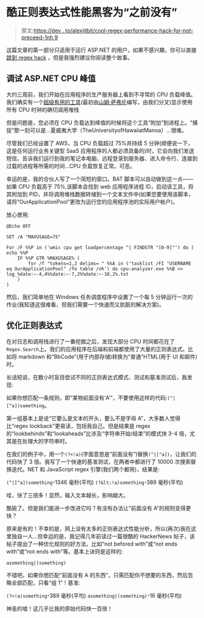 # 酷正则表达式性能黑客为“之前没有”

> 原文:[https://dev . to/alexjitbit/cool-regex-performance-hack-for-not-preceed-1nh 9](https://dev.to/alexjitbit/cool-regex-performance-hack-for-not-preceded-with-1nh9)

这篇文章的第一部分只适用于运行 ASP.NET 的用户，如果不感兴趣，你可以直接[跳到 regex hack](#optimizing-regex) ，但是我强烈建议你阅读整个故事。

## [](#debugging-aspnet-cpu-spikes)调试 ASP.NET CPU 峰值

大约三周前，我们开始在应用程序的生产服务器上看到不寻常的 CPU 负载峰值。我们确实有一个[超级有用的工具](https://github.com/jitbit/cpu-analyzer)(最初由[山姆·萨弗伦](https://samsaffron.com/)编写，由我们分叉)显示使用所有 CPU 时钟的确切调用堆栈

但是问题是，您必须在 CPU 负载达到峰值的时候将这个工具“附加”到进程上。“捕捉”那一刻可以是...夏威夷大学（TheUniversityofHawaiiatManoa）...很难。

尽管我们已经设置了 AWS，当 CPU 负载超过 75%并持续 5 分钟(顺便说一下，这是任何运行业务关键型 SaaS 应用程序的人都必须具备的)时，它会向我们发送短信，告诉我们运行到我的笔记本电脑、远程登录到服务器、进入命令行、连接到过载的进程等所需的时间...CPU 负载恢复正常。可恶。

幸运的是，我的合伙人写了一个简短的窗口。BAT 脚本可以自动做到这一点——如果 CPU 负载高于 75%,该脚本会找到 web 应用程序进程 ID，启动该工具，将其附加到 PID，并将调用堆栈数据转储到一个文本文件中(如果您要使用该脚本，请将“OurApplicationPool”更改为运行您的应用程序池的实际用户帐户)。

放心使用:

```
@Echo OFF

SET /A "MAXUSAGE=75"

For /F %%P in ('wmic cpu get loadpercentage ^| FINDSTR "[0-9]"') do (
echo %%P
    IF %%P GTR %MAXUSAGE% (
        for /f "tokens=1,2 delims= " %%A in ('tasklist /FI "USERNAME eq OurApplicationPool" /fo table /nh') do cpu-analyzer.exe %%B >> log_%date:~-4,4%%date:~-7,2%%date:~-10,2%.txt
    )
) 
```

然后，我们简单地在 Windows 任务调度程序中设置了一个每 5 分钟运行一次的作业(我知道这很难看，但我们需要一个快速而又肮脏的解决方案)。

## [](#optimizing-regex)优化正则表达式

在对日志和调用栈进行了一番挖掘之后，发现大部分 CPU 时间都花在了`Regex.Search`上。我们的应用程序在后端和前端都使用了大量的正则表达式。比如将 markdown 和“BbCode”(用于内部存储)转换为“普通”HTML(用于 UI 和邮件)时。

长话短说，在数小时盲目尝试不同的正则表达式模式、测试和基准测试后，我发现:

如果你想匹配一条规则，即“某物前面没有‘A’”，不要使用这样的代码:`(^|[^a])something`。

第一组基本上是说“它要么是文本的开头，要么不是字母 A”，大多数人觉得比“regex lookback”更易读，包括我自己。但是结果是 regex 的“lookbehinds”和“lookaheads”比涉及“字符串开始/结束”的模式快 3-4 倍，尤其是在处理大的字符串时。

在我们的例子中，用一个`(?<!a)`(字面意思是“前面没有”)替换`(^|[^a])`，让我们的代码快了 3 倍。我写了一个快速的基准测试，在两者中都进行了 10000 次搜索替换迭代。NET 和 JavaScript regex 引擎(我们两个都用)，结果是:

`(^|[^a])something`-1346 毫秒(平均)
`(?&lt;!a)something`-389 毫秒(平均)

哇，快了三倍多！显然，输入文本越长，影响越大。

酷毙了。但是我们能进一步改进它吗？有没有办法让“前面没有 A”的规则变得更快？

原来是有的！不幸的是，网上没有太多的正则表达式性能分析，所以(再次)我在这里独自一人...但幸运的是，我记得几年前读过一篇很酷的 HackerNews 帖子，该帖子提出了一种优化规则的好方法，比如“not befored with”或“not ends with”或“not ends with”等。基本上诀窍是这样的:

`asomething|(something)`

不错吧。如果你想匹配“前面没有 A 的东西”，只需匹配你不想要的东西，然后忽略全部匹配，只看“组 1”！基准:

`(?<!a)something`-389 毫秒(平均)
`asomething|(something)`-16 毫秒(平均)

神圣的嘘！这几乎比我的原始代码快一百倍！